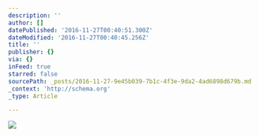 ```yaml
---
description: ''
author: []
datePublished: '2016-11-27T00:40:51.300Z'
dateModified: '2016-11-27T00:40:45.256Z'
title: ''
publisher: {}
via: {}
inFeed: true
starred: false
sourcePath: _posts/2016-11-27-9e45b039-7b1c-4f3e-9da2-4ad6898d679b.md
_context: 'http://schema.org'
_type: Article

---
```

![](https://the-grid-user-content.s3-us-west-2.amazonaws.com/5e0957f0-9b44-4297-8fba-64c4609dd6cd.jpg)